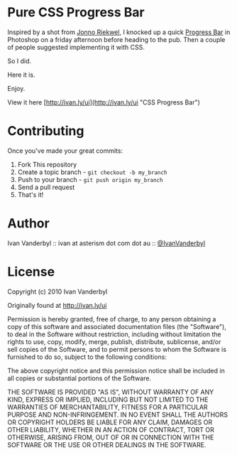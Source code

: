 Pure CSS Progress Bar
=====================

Inspired by a shot from [Jonno Riekwel](http://dribbble.com/shots/33322-Modal-upload), I knocked up a quick [Progress Bar](http://dribbble.com/shots/55908-Progress-Bar "Dribbble - Progress Bar by Ivan Vanderbyl") in Photoshop on a friday afternoon before heading to the pub. Then a couple of people suggested implementing it with CSS.

So I did.

Here it is.

Enjoy.

View it here [http://ivan.ly/ui](http://ivan.ly/ui "CSS Progress Bar")

Contributing
============

Once you've made your great commits:

1. Fork This repository
2. Create a topic branch - `git checkout -b my_branch`
3. Push to your branch - `git push origin my_branch`
4. Send a pull request
5. That's it!

Author
======

Ivan Vanderbyl :: ivan at asterism dot com dot au :: [@IvanVanderbyl](http://twitter.com/ivanvanderbyl)

License
=======

Copyright (c) 2010 Ivan Vanderbyl

Originally found at http://ivan.ly/ui

Permission is hereby granted, free of charge, to any person obtaining a copy
of this software and associated documentation files (the "Software"), to deal
in the Software without restriction, including without limitation the rights
to use, copy, modify, merge, publish, distribute, sublicense, and/or sell
copies of the Software, and to permit persons to whom the Software is
furnished to do so, subject to the following conditions:

The above copyright notice and this permission notice shall be included in
all copies or substantial portions of the Software.

THE SOFTWARE IS PROVIDED "AS IS", WITHOUT WARRANTY OF ANY KIND, EXPRESS OR
IMPLIED, INCLUDING BUT NOT LIMITED TO THE WARRANTIES OF MERCHANTABILITY,
FITNESS FOR A PARTICULAR PURPOSE AND NON-INFRINGEMENT. IN NO EVENT SHALL THE
AUTHORS OR COPYRIGHT HOLDERS BE LIABLE FOR ANY CLAIM, DAMAGES OR OTHER
LIABILITY, WHETHER IN AN ACTION OF CONTRACT, TORT OR OTHERWISE, ARISING FROM,
OUT OF OR IN CONNECTION WITH THE SOFTWARE OR THE USE OR OTHER DEALINGS IN
THE SOFTWARE.